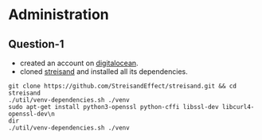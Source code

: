 # Administration

## Question-1

* created an account on [digitalocean](https://www.digitalocean.com).
* cloned [streisand](https://github.com/StreisandEffect/streisand) and installed all its dependencies.

```
git clone https://github.com/StreisandEffect/streisand.git && cd streisand
./util/venv-dependencies.sh ./venv
sudo apt-get install python3-openssl python-cffi libssl-dev libcurl4-openssl-dev\n
dir
./util/venv-dependencies.sh ./venv

```
